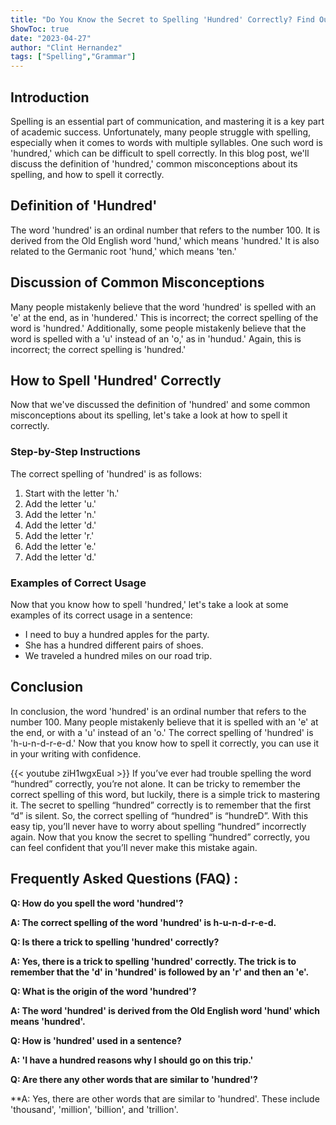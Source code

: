 ```yaml
---
title: "Do You Know the Secret to Spelling 'Hundred' Correctly? Find Out Now!"
ShowToc: true 
date: "2023-04-27"
author: "Clint Hernandez" 
tags: ["Spelling","Grammar"]
---
```

## Introduction
Spelling is an essential part of communication, and mastering it is a key part of academic success. Unfortunately, many people struggle with spelling, especially when it comes to words with multiple syllables. One such word is 'hundred,' which can be difficult to spell correctly. In this blog post, we'll discuss the definition of 'hundred,' common misconceptions about its spelling, and how to spell it correctly. 

## Definition of 'Hundred'
The word 'hundred' is an ordinal number that refers to the number 100. It is derived from the Old English word 'hund,' which means 'hundred.' It is also related to the Germanic root 'hund,' which means 'ten.'

## Discussion of Common Misconceptions
Many people mistakenly believe that the word 'hundred' is spelled with an 'e' at the end, as in 'hundered.' This is incorrect; the correct spelling of the word is 'hundred.' Additionally, some people mistakenly believe that the word is spelled with a 'u' instead of an 'o,' as in 'hundud.' Again, this is incorrect; the correct spelling is 'hundred.'

## How to Spell 'Hundred' Correctly
Now that we've discussed the definition of 'hundred' and some common misconceptions about its spelling, let's take a look at how to spell it correctly. 

### Step-by-Step Instructions
The correct spelling of 'hundred' is as follows:

1. Start with the letter 'h.'
2. Add the letter 'u.'
3. Add the letter 'n.'
4. Add the letter 'd.'
5. Add the letter 'r.'
6. Add the letter 'e.'
7. Add the letter 'd.'

### Examples of Correct Usage
Now that you know how to spell 'hundred,' let's take a look at some examples of its correct usage in a sentence:

- I need to buy a hundred apples for the party.
- She has a hundred different pairs of shoes.
- We traveled a hundred miles on our road trip.

## Conclusion
In conclusion, the word 'hundred' is an ordinal number that refers to the number 100. Many people mistakenly believe that it is spelled with an 'e' at the end, or with a 'u' instead of an 'o.' The correct spelling of 'hundred' is 'h-u-n-d-r-e-d.' Now that you know how to spell it correctly, you can use it in your writing with confidence.

{{< youtube ziH1wgxEuaI >}} 
If you’ve ever had trouble spelling the word “hundred” correctly, you’re not alone. It can be tricky to remember the correct spelling of this word, but luckily, there is a simple trick to mastering it. The secret to spelling “hundred” correctly is to remember that the first “d” is silent. So, the correct spelling of “hundred” is “hundreD”. With this easy tip, you’ll never have to worry about spelling “hundred” incorrectly again. Now that you know the secret to spelling “hundred” correctly, you can feel confident that you’ll never make this mistake again.

## Frequently Asked Questions (FAQ) :
**Q: How do you spell the word 'hundred'?**

**A: The correct spelling of the word 'hundred' is h-u-n-d-r-e-d.**

**Q: Is there a trick to spelling 'hundred' correctly?**

**A: Yes, there is a trick to spelling 'hundred' correctly. The trick is to remember that the 'd' in 'hundred' is followed by an 'r' and then an 'e'.**

**Q: What is the origin of the word 'hundred'?**

**A: The word 'hundred' is derived from the Old English word 'hund' which means 'hundred'.**

**Q: How is 'hundred' used in a sentence?**

**A: 'I have a hundred reasons why I should go on this trip.'**

**Q: Are there any other words that are similar to 'hundred'?**

**A: Yes, there are other words that are similar to 'hundred'. These include 'thousand', 'million', 'billion', and 'trillion'.





